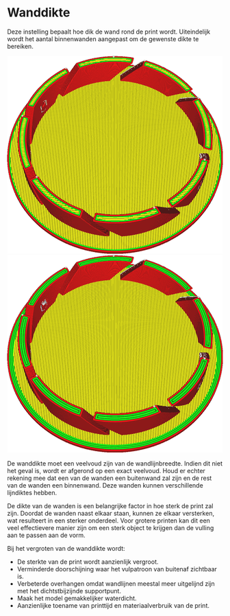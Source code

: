 Wanddikte
====
Deze instelling bepaalt hoe dik de wand rond de print wordt. Uiteindelijk wordt het aantal binnenwanden aangepast om de gewenste dikte te bereiken.

<!--screenshot {
"image_path": "wall_thickness_0.8.png",
"modellen": [
    {
        "script": "rotary_tumbler_lid.scad",
        "transformatie": ["schaal(0.4)"]
    }
],
"camerapositie": [50, 50, 124],
"instellingen": {
    "skin_outline_count": 0,
    "wall_line_count": 2
},
"kleuren": 32
}-->
<!--screenshot {
"image_path": "wall_thickness_1.6.png",
"modellen": [
    {
        "script": "rotary_tumbler_lid.scad",
        "transformatie": ["schaal(0.4)"]
    }
],
"camerapositie": [50, 50, 124],
"instellingen": {
    "skin_outline_count": 0,
    "wall_line_count": 4
},
"kleuren": 32
}-->
![0,8 mm dikke wanden](../../../articles/images/wall_thickness_0.8.png)
![1,6 mm dikke wanden](../../../articles/images/wall_thickness_1.6.png)

De wanddikte moet een veelvoud zijn van de wandlijnbreedte. Indien dit niet het geval is, wordt er afgerond op een exact veelvoud. Houd er echter rekening mee dat een van de wanden een buitenwand zal zijn en de rest van de wanden een binnenwand. Deze wanden kunnen verschillende lijndiktes hebben.

De dikte van de wanden is een belangrijke factor in hoe sterk de print zal zijn. Doordat de wanden naast elkaar staan, kunnen ze elkaar versterken, wat resulteert in een sterker onderdeel. Voor grotere printen kan dit een veel effectievere manier zijn om een sterk object te krijgen dan de vulling aan te passen aan de vorm.

Bij het vergroten van de wanddikte wordt:
* De sterkte van de print wordt aanzienlijk vergroot.
* Verminderde doorschijning waar het vulpatroon van buitenaf zichtbaar is.
* Verbeterde overhangen omdat wandlijnen meestal meer uitgelijnd zijn met het dichtstbijzijnde supportpunt.
* Maak het model gemakkelijker waterdicht.
* Aanzienlijke toename van printtijd en materiaalverbruik van de print.